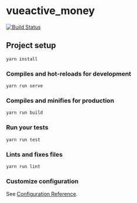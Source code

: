 # vueactive_money
[![Build Status](https://travis-ci.com/geekkun/vueactive_money.svg?branch=master)](https://travis-ci.com/geekkun/vueactive_money)

## Project setup
```
yarn install
```

### Compiles and hot-reloads for development
```
yarn run serve
```

### Compiles and minifies for production
```
yarn run build
```

### Run your tests
```
yarn run test
```

### Lints and fixes files
```
yarn run lint
```

### Customize configuration
See [Configuration Reference](https://cli.vuejs.org/config/).
